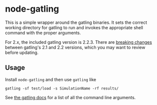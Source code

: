 # node-gatling

This is a simple wrapper around the gatling binaries. It sets the
correct working directory for gatling to run and invokes the appropriate
shell command with the proper arguments.

For 2.x, the included gatling version is 2.2.3. There are
[breaking changes][] between gatling's 2.1 and 2.2 versions, which you
may want to review before updating.

## Usage

Install `node-gatling` and then use `gatling` like

```
gatling -sf test/load -s SimulationName -rf results/
```

See [the gatling docs][] for a list of all the command line arguments.

[breaking changes]: http://gatling.io/docs/2.2.3/migration_guides/2.1-to-2.2.html#to-2-2
[the gatling docs]: http://gatling.io/docs/2.2.3/general/configuration.html#command-line-options
